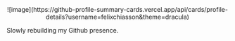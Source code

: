 <center> ![image](https://github-profile-summary-cards.vercel.app/api/cards/profile-details?username=felixchiasson&theme=dracula) </center>

Slowly rebuilding my Github presence.



<!--
**felixchiasson/felixchiasson** is a ✨ _special_ ✨ repository because its `README.md` (this file) appears on your GitHub profile.

Here are some ideas to get you started:

- 🔭 I’m currently working on ...
- 🌱 I’m currently learning ...
- 👯 I’m looking to collaborate on ...
- 🤔 I’m looking for help with ...
- 💬 Ask me about ...
- 📫 How to reach me: ...
- 😄 Pronouns: ...
- ⚡ Fun fact: ...
-->
